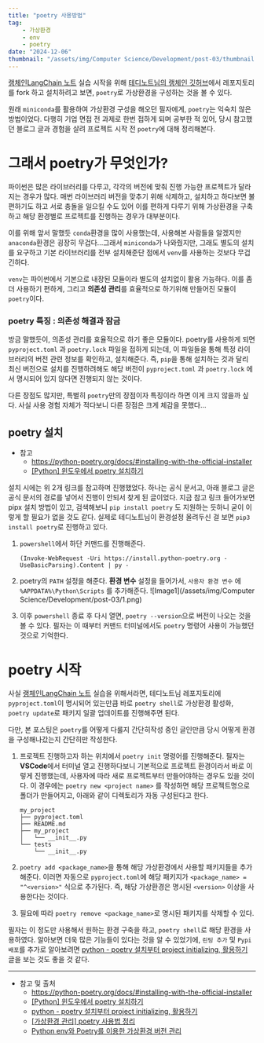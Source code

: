 ```yaml
---
title: "poetry 사용방법"
tag:
    - 가상환경
    - env
    - poetry
date: "2024-12-06"
thumbnail: "/assets/img/Computer Science/Development/post-03/thumbnail.png"
---
```


[랭체인LangChain 노트](https://wikidocs.net/book/14314) 실습 시작을 위해 [테디노트님의 랭체인 깃허브](https://github.com/teddylee777/langchain-kr)에서 레포지토리를 fork 하고 설치하려고 보면, `poetry`로 가상환경을 구성하는 것을 볼 수 있다.

원래 `miniconda`를 활용하여 가상환경 구성을 해오던 필자에게, `poetry`는 익숙치 않은 방법이었다. 다행히 기업 면접 전 과제로 한번 접하게 되며 공부한 적 있어, 당시 참고했던 블로그 글과 경험을 살려 프로젝트 시작 전 `poetry`에 대해 정리해본다.

# 그래서 poetry가 무엇인가?

파이썬은 많은 라이브러리를 다루고, 각각의 버전에 맞춰 진행 가능한 프로젝트가 달라지는 경우가 많다. 매번 라이브러리 버전을 맞추기 위해 삭제하고, 설치하고 하다보면 불편하기도 하고 서로 충돌을 일으킬 수도 있어 이를 편하게 다루기 위해 가상환경을 구축하고 해당 환경별로 프로젝트를 진행하는 경우가 대부분이다.

이를 위해 앞서 말했듯 `conda`환경을 많이 사용했는데, 사용해본 사람들을 알겠지만 `anaconda`환경은 굉장히 무겁다...그래서 `miniconda`가 나와줬지만, 그래도 별도의 설치를 요구하고 기본 라이브러리를 전부 설치해준단 점에서 `venv`를 사용하는 것보다 무겁긴하다.

`venv`는 파이썬에서 기본으로 내장된 모듈이라 별도의 설치없이 활용 가능하다. 이를 좀 더 사용하기 편하게, 그리고 **의존성 관리**를 효율적으로 하기위해 만들어진 모듈이 `poetry`이다.

### poetry 특징 : 의존성 해결과 잠금

방금 말했듯이, 의존성 관리를 효율적으로 하기 좋은 모듈이다. poetry를 사용하게 되면 `pyproject.toml` 과 `poetry.lock` 파일을 접하게 되는데, 이 파일들을 통해 특정 라이브러리의 버전 관련 정보를 확인하고, 설치해준다.
즉, `pip`을 통해 설치하는 것과 달리 최신 버전으로 설치를 진행하려해도 해당 버전이 `pyproject.toml` 과 `poetry.lock` 에서 명시되어 있지 않다면 진행되지 않는 것이다.

다른 장점도 많지만, 특별히 `poetry`만의 장점이자 특징이라 하면 이게 크지 않을까 싶다. 사실 사용 경험 자체가 적다보니 다른 장점은 크게 체감을 못했다...

## poetry 설치

- 참고
    - <https://python-poetry.org/docs/#installing-with-the-official-installer>
    - [[Python] 윈도우에서 poetry 설치하기](https://velog.io/@pikamon/Python-4)

설치 시에는 위 2개 링크를 참고하며 진행했었다. 하나는 공식 문서고, 아래 블로그 글은 공식 문서의 경로를 넣어서 진행이 안되서 찾게 된 글이었다.
지금 참고 링크 들어가보면 pipx 설치 방법이 있고, 검색해보니 `pip install poetry` 도 지원하는 듯하니 굳이 이렇게 할 필요가 없을 것도 같다.
실제로 테디노트님이 환경설정 올려두신 걸 보면 `pip3 install poetry`로 진행하고 있다.

1. `powershell`에서 하단 커맨드를 진행해준다.
    ```shell
    (Invoke-WebRequest -Uri https://install.python-poetry.org -UseBasicParsing).Content | py -
    ```
2. poetry의 `PATH` 설정을 해준다.
    **환경 변수** 설정을 들어가서, `사용자 환경 변수` 에 `%APPDATA%\Python\Scripts` 를 추가해준다.
    ![Image1](/assets/img/Computer Science/Development/post-03/1.png)

3. 이후 `powershell` 종료 후 다시 열면, `poetry --version`으로 버전이 나오는 것을 볼 수 있다.
    필자는 이 때부터 커맨드 터미널에서도 `poetry` 명령어 사용이 가능했던 것으로 기억한다.

# poetry 시작

사실 [랭체인LangChain 노트](https://wikidocs.net/book/14314) 실습을 위해서라면, 테디노트님 레포지토리에 `pyproject.toml`이 명시되어 있는만큼 바로 `poetry shell`로 가상환경 활성화, `poetry update`로 패키지 일괄 업데이트를 진행해주면 된다.

다만, 본 포스팅은 `poetry`를 어떻게 다룰지 간단히작성 중인 글인만큼 당시 어떻게 환경을 구성해나갔는지 간단히만 작성한다.

1. 프로젝트 진행하고자 하는 위치에서 `poetry init` 명령어를 진행해준다.
    필자는 **VSCode**에서 터미널 열고 진행하다보니 기본적으로 프로젝트 환경이라서 바로 이렇게 진행했는데, 사용자에 따라 새로 프로젝트부터 만들어야하는 경우도 있을 것이다.
    이 경우에는 `poetry new <project name>` 를 작성하면 해당 프로젝트명으로 폴더가 만들어지고, 아래와 같이 디렉토리가 자동 구성된다고 한다.
    ```
    my_project
    ├── pyproject.toml
    ├── README.md
    ├── my_project
    │   └── __init__.py
    └── tests
        └── __init__.py
    ```

2. `poetry add <package_name>`을 통해 해당 가상환경에서 사용할 패키지들을 추가해준다.
    이러면 자동으로 `pyproject.toml`에 해당 패키지가 `<package_name> = "^<version>"` 식으로 추가된다.
    즉, 해당 가상환경은 명시된 `<version>` 이상을 사용한다는 것이다.

3. 필요에 따라 `poetry remove <package_name>`로 명시된 패키지를 삭제할 수 있다.

필자는 이 정도만 사용해서 원하는 환경 구축을 하고, `poetry shell`로 해당 환경을 사용하였다.
알아보면 더욱 많은 기능들이 있다는 것을 알 수 있었기에, `린팅 추가` 및 `Pypi 배포`를 추가로 알아보려면 [python - poetry 설치부터 project initializing, 활용하기](https://velog.io/@qlgks1/python-poetry-설치부터-project-initializing-활용하기) 글을 보는 것도 좋을 것 같다.

---

- 참고 및 출처
    - <https://python-poetry.org/docs/#installing-with-the-official-installer>
    - [[Python] 윈도우에서 poetry 설치하기](https://velog.io/@pikamon/Python-4)
    - [python - poetry 설치부터 project initializing, 활용하기](https://velog.io/@qlgks1/python-poetry-설치부터-project-initializing-활용하기)
    - [[가상환경 관리] poetry 사용법 정리](https://velog.io/@eenzeenee/poetry-사용법-정리)
    - [Python env와 Poetry를 이용한 가상환경 버전 관리](https://modulabs.co.kr/blog/python-env-poetry)